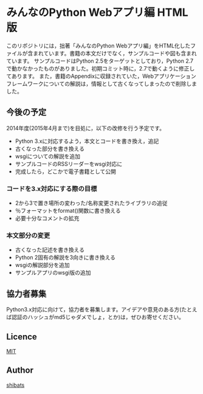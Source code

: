 みんなのPython Webアプリ編 HTML版
=====================================
このリポジトリには，拙著「みんなのPython Webアプリ編」をHTML化したファイルが含まれています。書籍の本文だけでなく，サンプルコードや図も含まれています。
サンプルコードはPython 2.5をターゲットとしており，Python 2.7で動かなかったものがありました。初期コミット時に，2.7で動くように修正してあります。
また，書籍のAppendixに収録されていた，Webアプリケーションフレームワークについての解説は，情報として古くなってしまったので削除しました。
## 今後の予定
2014年度(2015年4月まで)を目処に，以下の改修を行う予定です。
+ Python 3.xに対応するよう，本文とコードを書き換え，追記
+ 古くなった部分を書き換える
+ wsgiについての解説を追加
+ サンプルコードのRSSリーダーをwsgi対応に
+ 完成したら，どこかで電子書籍として公開

### コードを3.x対応にする際の目標
+ 2から3で置き場所の変わった/名称変更されたライブラリの追従
+ ％フォーマットをformat()関数に書き換える
+ 必要十分なコメントの拡充

### 本文部分の変更
+ 古くなった記述を書き換える
+ Python 2固有の解説を3向きに書き換える
+ wsgiの解説部分を追加
+ サンプルアプリのwsgi版の追加

## 協力者募集
Python3.x対応に向けて，協力者を募集します。アイデアや意見のある方(たとえば認証のハッシュがmd5じゃダメでしょ，とか)は，ぜひお寄せください。
## Licence
[MIT](https://github.com/tcnksm/tool/blob/master/LICENCE)
## Author
[shibats](https://github.com/shibats)
